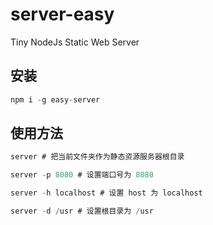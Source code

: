 # server-easy

Tiny NodeJs Static Web Server

## 安装

```javascript
npm i -g easy-server
```

## 使用方法

```javascript
server # 把当前文件夹作为静态资源服务器根目录

server -p 8080 # 设置端口号为 8080

server -h localhost # 设置 host 为 localhost

server -d /usr # 设置根目录为 /usr
```